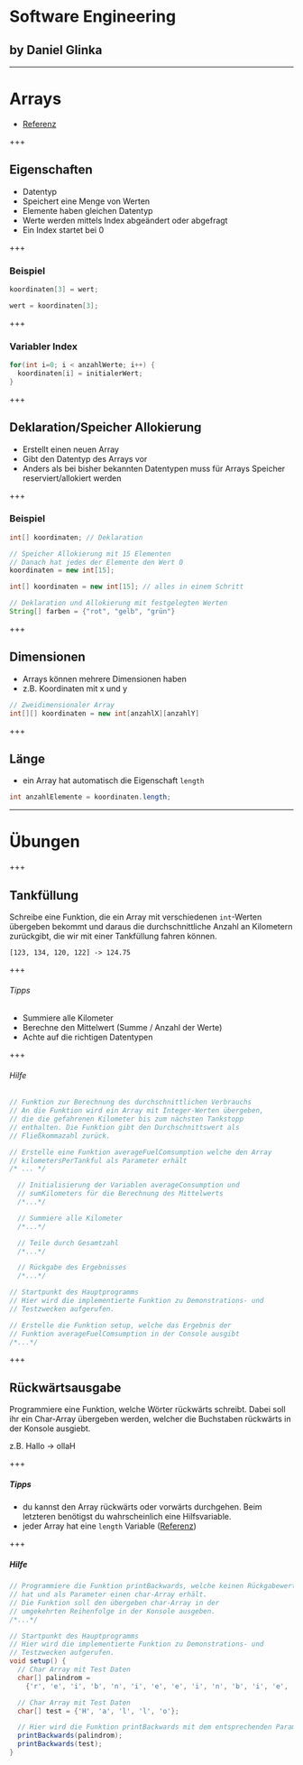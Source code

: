 # Software Engineering

## by Daniel Glinka

---

# Arrays

- [Referenz](https://processing.org/reference/Array.html)

+++

## Eigenschaften

- Datentyp
- Speichert eine Menge von Werten
- Elemente haben gleichen Datentyp
- Werte werden mittels Index abgeändert oder abgefragt
- Ein Index startet bei 0

+++

### Beispiel

```java
koordinaten[3] = wert;

wert = koordinaten[3];
```

+++

### Variabler Index

```java
for(int i=0; i < anzahlWerte; i++) {
  koordinaten[i] = initialerWert;
}
```

+++

## Deklaration/Speicher Allokierung

- Erstellt einen neuen Array
- Gibt den Datentyp des Arrays vor
- Anders als bei bisher bekannten Datentypen muss für Arrays Speicher
  reserviert/allokiert werden

+++

### Beispiel

```java
int[] koordinaten; // Deklaration

// Speicher Allokierung mit 15 Elementen
// Danach hat jedes der Elemente den Wert 0
koordinaten = new int[15];

int[] koordinaten = new int[15]; // alles in einem Schritt

// Deklaration und Allokierung mit festgelegten Werten
String[] farben = {"rot", "gelb", "grün"}
```

+++

## Dimensionen

- Arrays können mehrere Dimensionen haben
- z.B. Koordinaten mit x und y

```java
// Zweidimensionaler Array
int[][] koordinaten = new int[anzahlX][anzahlY]
```

+++

## Länge

- ein Array hat automatisch die Eigenschaft `length`

```java
int anzahlElemente = koordinaten.length;
```

---

# Übungen

+++

## Tankfüllung

Schreibe eine Funktion, die ein Array mit verschiedenen `int`-Werten übergeben
bekommt und daraus die durchschnittliche Anzahl an Kilometern zurückgibt, die
wir mit einer Tankfüllung fahren können.

```
[123, 134, 120, 122] -> 124.75
```

+++

###### Tipps

- Summiere alle Kilometer
- Berechne den Mittelwert (Summe / Anzahl der Werte)
- Achte auf die richtigen Datentypen

+++

###### Hilfe

```java
// Funktion zur Berechnung des durchschnittlichen Verbrauchs
// An die Funktion wird ein Array mit Integer-Werten übergeben,
// die die gefahrenen Kilometer bis zum nächsten Tankstopp
// enthalten. Die Funktion gibt den Durchschnittswert als
// Fließkommazahl zurück.

// Erstelle eine Funktion averageFuelComsumption welche den Array
// kilometersPerTankful als Parameter erhält
/* ... */

  // Initialisierung der Variablen averageConsumption und
  // sumKilometers für die Berechnung des Mittelwerts
  /*...*/

  // Summiere alle Kilometer
  /*...*/

  // Teile durch Gesamtzahl
  /*...*/

  // Rückgabe des Ergebnisses
  /*...*/

// Startpunkt des Hauptprogramms
// Hier wird die implementierte Funktion zu Demonstrations- und
// Testzwecken aufgerufen.

// Erstelle die Funktion setup, welche das Ergebnis der
// Funktion averageFuelComsumption in der Console ausgibt
/*...*/
```

+++

## Rückwärtsausgabe

Programmiere eine Funktion, welche Wörter rückwärts schreibt. Dabei soll ihr ein
Char-Array übergeben werden, welcher die Buchstaben rückwärts in der Konsole ausgiebt.

z.B. Hallo -> ollaH

+++

##### Tipps

- du kannst den Array rückwärts oder vorwärts durchgehen. Beim letzteren
  benötigst du wahrscheinlich eine Hilfsvariable.
- jeder Array hat eine `length` Variable ([Referenz](https://processing.org/reference/Array.html))

+++

##### Hilfe

```java
// Programmiere die Funktion printBackwards, welche keinen Rückgabewert
// hat und als Parameter einen char-Array erhält.
// Die Funktion soll den übergeben char-Array in der
// umgekehrten Reihenfolge in der Konsole ausgeben.
/*...*/

// Startpunkt des Hauptprogramms
// Hier wird die implementierte Funktion zu Demonstrations- und
// Testzwecken aufgerufen.
void setup() {
  // Char Array mit Test Daten
  char[] palindrom =
    {'r', 'e', 'i', 'b', 'n', 'i', 'e', 'e', 'i', 'n', 'b', 'i', 'e', 'r'};

  // Char Array mit Test Daten
  char[] test = {'H', 'a', 'l', 'l', 'o'};

  // Hier wird die Funktion printBackwards mit dem entsprechenden Parameter übergeben
  printBackwards(palindrom);
  printBackwards(test);
}
```
